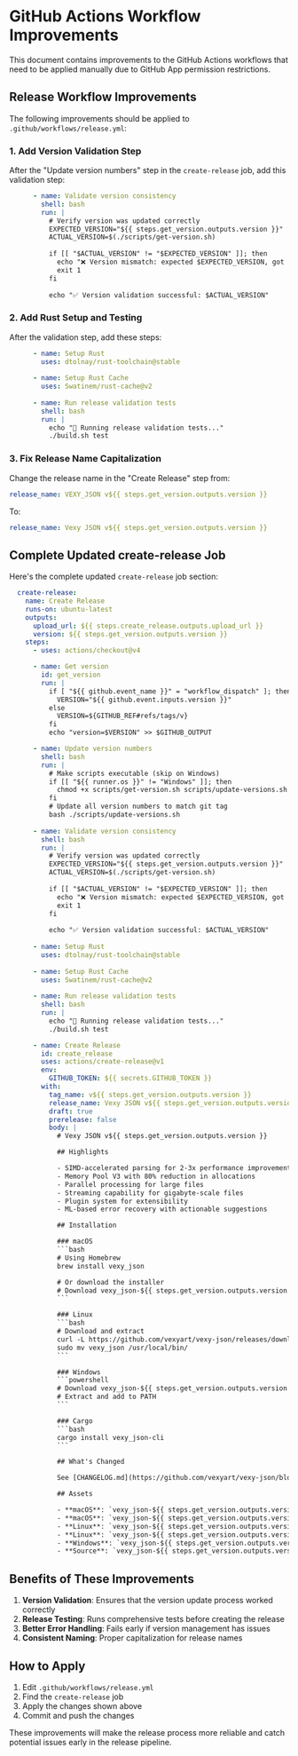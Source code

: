 # GitHub Actions Workflow Improvements

This document contains improvements to the GitHub Actions workflows that need to be applied manually due to GitHub App permission restrictions.

## Release Workflow Improvements

The following improvements should be applied to `.github/workflows/release.yml`:

### 1. Add Version Validation Step

After the "Update version numbers" step in the `create-release` job, add this validation step:

```yaml
      - name: Validate version consistency
        shell: bash
        run: |
          # Verify version was updated correctly
          EXPECTED_VERSION="${{ steps.get_version.outputs.version }}"
          ACTUAL_VERSION=$(./scripts/get-version.sh)
          
          if [[ "$ACTUAL_VERSION" != "$EXPECTED_VERSION" ]]; then
            echo "❌ Version mismatch: expected $EXPECTED_VERSION, got $ACTUAL_VERSION"
            exit 1
          fi
          
          echo "✅ Version validation successful: $ACTUAL_VERSION"
```

### 2. Add Rust Setup and Testing

After the validation step, add these steps:

```yaml
      - name: Setup Rust
        uses: dtolnay/rust-toolchain@stable
        
      - name: Setup Rust Cache
        uses: Swatinem/rust-cache@v2
        
      - name: Run release validation tests
        shell: bash
        run: |
          echo "🧪 Running release validation tests..."
          ./build.sh test
```

### 3. Fix Release Name Capitalization

Change the release name in the "Create Release" step from:
```yaml
release_name: VEXY_JSON v${{ steps.get_version.outputs.version }}
```

To:
```yaml
release_name: Vexy JSON v${{ steps.get_version.outputs.version }}
```

## Complete Updated create-release Job

Here's the complete updated `create-release` job section:

```yaml
  create-release:
    name: Create Release
    runs-on: ubuntu-latest
    outputs:
      upload_url: ${{ steps.create_release.outputs.upload_url }}
      version: ${{ steps.get_version.outputs.version }}
    steps:
      - uses: actions/checkout@v4

      - name: Get version
        id: get_version
        run: |
          if [ "${{ github.event_name }}" = "workflow_dispatch" ]; then
            VERSION="${{ github.event.inputs.version }}"
          else
            VERSION=${GITHUB_REF#refs/tags/v}
          fi
          echo "version=$VERSION" >> $GITHUB_OUTPUT

      - name: Update version numbers
        shell: bash
        run: |
          # Make scripts executable (skip on Windows)
          if [[ "${{ runner.os }}" != "Windows" ]]; then
            chmod +x scripts/get-version.sh scripts/update-versions.sh
          fi
          # Update all version numbers to match git tag
          bash ./scripts/update-versions.sh
          
      - name: Validate version consistency
        shell: bash
        run: |
          # Verify version was updated correctly
          EXPECTED_VERSION="${{ steps.get_version.outputs.version }}"
          ACTUAL_VERSION=$(./scripts/get-version.sh)
          
          if [[ "$ACTUAL_VERSION" != "$EXPECTED_VERSION" ]]; then
            echo "❌ Version mismatch: expected $EXPECTED_VERSION, got $ACTUAL_VERSION"
            exit 1
          fi
          
          echo "✅ Version validation successful: $ACTUAL_VERSION"
          
      - name: Setup Rust
        uses: dtolnay/rust-toolchain@stable
        
      - name: Setup Rust Cache
        uses: Swatinem/rust-cache@v2
        
      - name: Run release validation tests
        shell: bash
        run: |
          echo "🧪 Running release validation tests..."
          ./build.sh test

      - name: Create Release
        id: create_release
        uses: actions/create-release@v1
        env:
          GITHUB_TOKEN: ${{ secrets.GITHUB_TOKEN }}
        with:
          tag_name: v${{ steps.get_version.outputs.version }}
          release_name: Vexy JSON v${{ steps.get_version.outputs.version }}
          draft: true
          prerelease: false
          body: |
            # Vexy JSON v${{ steps.get_version.outputs.version }}

            ## Highlights

            - SIMD-accelerated parsing for 2-3x performance improvement
            - Memory Pool V3 with 80% reduction in allocations
            - Parallel processing for large files
            - Streaming capability for gigabyte-scale files
            - Plugin system for extensibility
            - ML-based error recovery with actionable suggestions

            ## Installation

            ### macOS
            ```bash
            # Using Homebrew
            brew install vexy_json

            # Or download the installer
            # Download vexy_json-${{ steps.get_version.outputs.version }}-macos.dmg below
            ```

            ### Linux
            ```bash
            # Download and extract
            curl -L https://github.com/vexyart/vexy-json/releases/download/v${{ steps.get_version.outputs.version }}/vexy_json-${{ steps.get_version.outputs.version }}-linux-x86_64.tar.gz | tar xz
            sudo mv vexy_json /usr/local/bin/
            ```

            ### Windows
            ```powershell
            # Download vexy_json-${{ steps.get_version.outputs.version }}-windows-x86_64.zip below
            # Extract and add to PATH
            ```

            ### Cargo
            ```bash
            cargo install vexy_json-cli
            ```

            ## What's Changed

            See [CHANGELOG.md](https://github.com/vexyart/vexy-json/blob/v${{ steps.get_version.outputs.version }}/CHANGELOG.md) for details.

            ## Assets

            - **macOS**: `vexy_json-${{ steps.get_version.outputs.version }}-macos.dmg` - Installer with PKG
            - **macOS**: `vexy_json-${{ steps.get_version.outputs.version }}-macos.zip` - Standalone binary
            - **Linux**: `vexy_json-${{ steps.get_version.outputs.version }}-linux-x86_64.tar.gz` - x86_64 binary
            - **Linux**: `vexy_json-${{ steps.get_version.outputs.version }}-linux-aarch64.tar.gz` - ARM64 binary
            - **Windows**: `vexy_json-${{ steps.get_version.outputs.version }}-windows-x86_64.zip` - x86_64 binary
            - **Source**: `vexy_json-${{ steps.get_version.outputs.version }}.tar.gz` - Source code
```

## Benefits of These Improvements

1. **Version Validation**: Ensures that the version update process worked correctly
2. **Release Testing**: Runs comprehensive tests before creating the release
3. **Better Error Handling**: Fails early if version management has issues
4. **Consistent Naming**: Proper capitalization for release names

## How to Apply

1. Edit `.github/workflows/release.yml`
2. Find the `create-release` job
3. Apply the changes shown above
4. Commit and push the changes

These improvements will make the release process more reliable and catch potential issues early in the release pipeline.